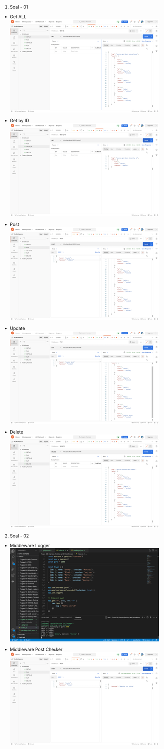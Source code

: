1. Soal - 01
- Get ALL 
![Get All](photo/getAll.png)

- Get by ID 
![Get by ID](photo/getById.png)

- Post
![Post](photo/post.png)

- Update
![Update](photo/put.png)

- Delete
![Delete](photo/delete.png)


2. Soal - 02
- Middleware Logger  <br>
![Middleware Logger](photo/logger.png)

- Middleware Post Checker
![Middleware Post Checker](photo/postCheck.png)